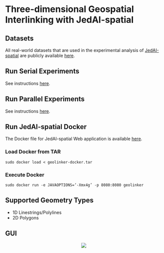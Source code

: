 # Three-dimensional Geospatial Interlinking with JedAI-spatial

## Datasets

All real-world datasets that are used in the experimental analysis of [JedAI-spatial](https://arxiv.org/abs/2205.01905) are publicly available [here](https://zenodo.org/record/6384164#.YnOkk1BByUk).

## Run Serial Experiments

See instructions [here](serial/README.md).

## Run Parallel Experiments

See instructions [here](parallel/README.md).

## Run JedAI-spatial Docker

The Docker file for JedAI-spatial Web application is available [here](https://drive.google.com/file/d/11ZiiFgAh2kvcBURwTj6ozsLlAbdz3Qal/view?usp=sharing).

### Load Docker from TAR

	sudo docker load < geolinker-docker.tar 

### Execute Docker

	sudo docker run -e JAVAOPTIONS=‘-Xmx4g’ -p 8080:8080 geolinker
	
## Supported Geometry Types
- 1D Linestrings/Polylines
- 2D Polygons

## GUI

<p  align="center">
<img  src="https://github.com/gpapadis/JedAI-spatial/blob/main/documentation/JS-gui.gif">
</p>
